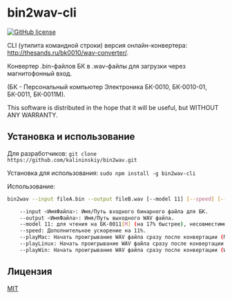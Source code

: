 # bin2wav-cli
[![GitHub license](https://img.shields.io/github/license/kalininskiy/bin2wav.svg?style=plastic)](https://github.com/kalininskiy/bin2wav/blob/master/LICENSE)

CLI (утилита командной строки) версия онлайн-конвертера: http://thesands.ru/bk0010/wav-converter/.

Конвертер .bin-файлов БК в .wav-файлы для загрузки через магнитофонный вход.

(БК - Персональный компьютер Электроника БК-0010, БК-0010-01, БК-0011, БК-0011М).

This software is distributed in the hope that it will be useful, but WITHOUT ANY WARRANTY.

## Установка и использование

Для разработчиков:
	`git clone https://github.com/kalininskiy/bin2wav.git`

Установка для использования:
	`sudo npm install -g bin2wav-cli`

Использование:

```bash
bin2wav --input fileA.bin --output fileB.wav [--model 11] [--speed] [--playMac] [--playLinux] [--playWin]

    --input <ИмяФайла>: Имя/Путь входного бинарного файла для БК.
    --output <ИмяФайла>: Имя/Путь выходного WAV файла.
    --model 11: для чтения на БК-0011[М] (на 17% быстрее), несовместимо с БК-0010[-01].
    --speed: Дополнительное ускорение на 11%.
    --playMac: Начать проигрывание WAV файла сразу после конвертации (Mac OS).
    --playLinux: Начать проигрывание WAV файла сразу после конвертации (Linux).
    --playWin: Начать проигрывание WAV файла сразу после конвертации (Windows).
```

## Лицензия

[MIT](https://github.com/kalininskiy/bin2wav/blob/master/LICENSE)
